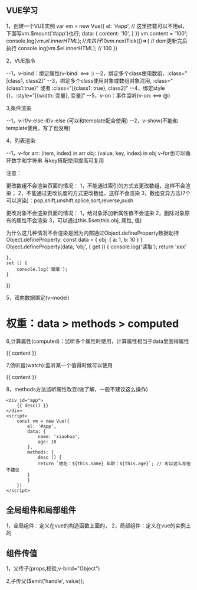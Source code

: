 ## VUE学习

1，创建一个VUE实例
 var vm = new Vue({
    el: '#app', // 这里挂载可以不用el，下面写vm.$mount('#app')也行;
    data: {
        content: '10',
    }
})
vm.content = '100';
console.log(vm.$el.innerHTML); // 先执行 10
vm.$nextTick(()=>{ // dom更新完后执行
    console.log(vm.$el.innerHTML); // 100
})


2，VUE指令

--1，v-bind：绑定属性(v-bind: <==> :)
--2，绑定多个class使用数组，:class="[class1, class2]"
--3，绑定多个class使用对象或数组对象混用, :class="{class1:true}" 或者 :class="[{class1: true}, class2]"
--4，绑定style {}，:style="[{width: 变量}, 变量]"
--5，v-on：事件监听(v-on: <==> @)


3,条件渲染

--1，v-if/v-else-if/v-else (可以和template配合使用)
--2，v-show(不能和template使用，写了也没用)

4，列表渲染

--1，v-for
arr: (item, index) in arr
obj: (value, key, index) in obj
v-for也可以循环数字和字符串
与key搭配使用提高可复用

注意：

更改数组不会渲染页面的情况：
1，不能通过索引的方式去更改数组，这样不会渲染；
2，不能通过更改长度的方式更改数组，这样不会渲染
3，数组变异方法(7个可以渲染)：pop,shift,unshift,splice,sort,reverse,push

更改对象不会渲染页面的情况：
1，给对象添加新属性值不会渲染
2，删除对象原有的属性不会渲染
3，可以通过this.$set(this.obj, 属性, 值)

为什么这几种情况不会渲染是因为内部通过Object.defineProperty数据劫持
Object.defineProperty:
const data = {
    obj: {
        a: 1, b: 10
    }
}
Object.defineProperty(data, 'obj', {
    get () {
        console.log('读取');
        return 'xxx'
        
    },
    set () {
        console.log('赋值');
    }

})


5，双向数据绑定(v-model)


# 权重：data > methods > computed

6,计算属性(computed)：监听多个属性时使用，计算属性相当于data里面得属性
    <div id="app">
        {{ content }}
    </div>
    <script>
        const vm = new Vue({
            el: '#app',
            data: {
                name: 'xiaohua',
                age: 18
            },
            computed: {
                content() {
                    return `姓名：${this.name} 年龄：${this.age}`;
                }
            }
        })
    </script>

7,侦听器(watch):监听某一个值得时候可以使用
    <div id="app">
        {{ content }}
    </div>
    <script>
        const vm = new Vue({
            el: '#app',
            data: {
                name: 'xiaohua',
                age: 18,
                content: '姓名：xiaohua 年龄：18'
            },
            watch: {
                name () {
                    this.content = `姓名：${this.name} 年龄：${this.age}`;
                },
                age () {
                    this.content = `姓名：${this.name} 年龄：${this.age}`;
                }
            }
        })
    </script>

8，methods方法监听属性改变(做了解，一般不建议这么操作)

    <div id="app">
        {{ desc() }}
    </div>
    <script>
        const vm = new Vue({
            el: '#app',
            data: {
                name: 'xiaohua',
                age: 18
            },
            methods: {
                desc () {
                return `姓名：${this.name} 年龄：${this.age}`; // 可以这么写但不建议
            }
            }
        })
    </script>


## 全局组件和局部组件
1，全局组件：定义在vue的构造函数上面的，
2，局部组件：定义在vue的实例上的
    <div id="app">
        <hello-world></hello-world>
        <hello></hello>
    </div>
    <script>
        Vue.component('helloWorld', { // 全局组件
            data () {
                return {
                    msg: 'hello world'
                }
            },
            template: `
            <div>
            <span> {{ msg }}</span>
            </div>
        `,
            methods: {
            }
        })
        const vm = new Vue({
            el: '#app',
            data: {
            },
            components: {
                'hello': { // 局部组件
                    template: `<div>hello</div>`
                }
            }
        })
    </script>


## 组件传值
1，父传子(props,校验,v-bind="Object")
<div id="app">
        <my-content :title="title" :content="content"></my-content>
    </div>
    <script>
        const vm = new Vue({
            el: '#app',
            data: {
                title: '时空减肥计划',
                content: '最迷人的最危险'
            },
            components: {
                myContent: {
                    // props: ['title', 'content'],
                    props: {
                        title: {
                            type: String,
                            default: '当没传值时则使用默认值'
                        },
                        content: {
                            type: Number,
                            required: true, // 设置为必须传的值，
                            validator (val) { // 函数检验返回true或false
                                return val > 1000
                            }
                        }
                    },
                    template: `
                        <div>
                            <h4>{{ title }}</h4>
                            <p>{{ content }}</p>
                        </div>
                    `
                }
            }
        })
    </script>

2,子传父($emit('handle', value));
<div id="app">
        <my-content v-bind="childrenInfo" @add="handleClick"></my-content>
    </div>
    <script>
        const vm = new Vue({
            el: '#app',
            data: {
                childrenInfo: {
                    title: '时空减肥计划',
                    content: '最迷人的最危险',
                    number: 0
                }
            },
            methods: {
                handleClick(num) {
                    console.log(num);
                }
            },
            components: {
                myContent: {
                    data() {
                        return {
                            ownNumber: this.number
                        }
                    },
                    // props: ['title', 'content'],
                    props: {
                        title: {
                            type: String,
                            default: '当没传值时则使用默认值'
                        },
                        content: {
                            type: Number,
                            required: true, // 设置为必须传的值，
                            validator (val) { // 函数检验返回true或false
                                return val > 1000
                            }
                        },
                        number: {
                            type: Number
                        }
                    },
                    template: `
                        <div>
                            <h4>{{ title }}</h4>
                            <p>{{ ownNumber }}</p>
                            <button @click="handleAdd">点击</button>

                        </div>
                    `,
                    methods: {
                        handleAdd() {
                            this.ownNumber ++;
                            this.$emit('add', this.ownNumber);
                        }
                    }
                }
            }
        })
    </script>

3,利用H5里面的DOm元素添加数据data-name，然后在e.target.dataset中拿
    template: `
        <div>
            <h4>{{ title }}</h4>
            <button @click="handleAdd" :data-title = 'title'>点击</button>
        </div>
    `,
    methods: {
        handleAdd(e) {
            const title = e.target.dataset.title
            console.log(title);
            
        }
    }

## 利用ref给dom元素添加引用。然后利用this.$refs来获取元素
1，ref: dom对象的引用时该对象，组件的引用指向是组件的实例对象
2，ref同名时，后添加的会覆盖前面的，引用会指向最后一个元素
3，在v-for时添加引用，引用的值类型是数组，数组里面是一个一个的dom对象/组件实例对象4